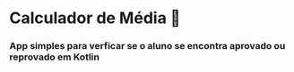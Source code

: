 # Calculador de Média 🧮

### App simples para verficar se o aluno se encontra aprovado ou reprovado em Kotlin
